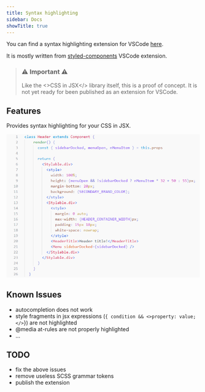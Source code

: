 ```yaml
---
title: Syntax highlighting
sidebar: Docs
showTitle: true
---
```


You can find a syntax highlighting extension for VSCode [here](https://github.com/adrgautier/vscode-css-in-jsx).

It is mostly written from [styled-components](https://github.com/styled-components/vscode-styled-components) VSCode extension. 

> ### ⚠ Important ⚠
> Like the <>CSS in JSX</> library itself, this is a proof of concept.
> It is not yet ready for been published as an extension for VSCode.

## Features

Provides syntax highlighting for your CSS in JSX.

![preview](../../images/preview.png)

## Known Issues

- autocompletion does not work
- style fragments in jsx expressions (`{ condition && <>property: value;</>`}) are not highlighted
- @media at-rules are not properly highlighted
- ...

## TODO

- fix the above issues
- remove useless SCSS grammar tokens
- publish the extension